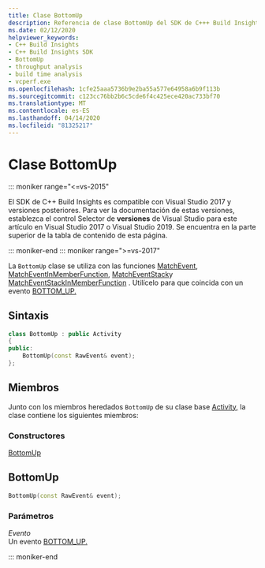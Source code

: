 ```yaml
---
title: Clase BottomUp
description: Referencia de clase BottomUp del SDK de C+++ Build Insights.
ms.date: 02/12/2020
helpviewer_keywords:
- C++ Build Insights
- C++ Build Insights SDK
- BottomUp
- throughput analysis
- build time analysis
- vcperf.exe
ms.openlocfilehash: 1cfe25aaa5736b9e2ba55a577e64958a6b9f113b
ms.sourcegitcommit: c123cc76bb2b6c5cde6f4c425ece420ac733bf70
ms.translationtype: MT
ms.contentlocale: es-ES
ms.lasthandoff: 04/14/2020
ms.locfileid: "81325217"
---
```

# <a name="bottomup-class"></a>Clase BottomUp

::: moniker range="<=vs-2015"

El SDK de C++ Build Insights es compatible con Visual Studio 2017 y versiones posteriores. Para ver la documentación de estas versiones, establezca el control Selector de **versiones** de Visual Studio para este artículo en Visual Studio 2017 o Visual Studio 2019. Se encuentra en la parte superior de la tabla de contenido de esta página.

::: moniker-end
::: moniker range=">=vs-2017"

La `BottomUp` clase se utiliza con las funciones [MatchEvent](../functions/match-event.md), [MatchEventInMemberFunction](../functions/match-event-in-member-function.md), [MatchEventStack](../functions/match-event-stack.md)y [MatchEventStackInMemberFunction](../functions/match-event-stack-in-member-function.md) . Utilícelo para que coincida con un evento [BOTTOM_UP.](../event-table.md#bottom-up)

## <a name="syntax"></a>Sintaxis

```cpp
class BottomUp : public Activity
{
public:
    BottomUp(const RawEvent& event);
};
```

## <a name="members"></a>Miembros

Junto con los miembros heredados `BottomUp` de su clase base [Activity,](activity.md) la clase contiene los siguientes miembros:

### <a name="constructors"></a>Constructores

[BottomUp](#bottom-up)

## <a name="bottomup"></a><a name="bottom-up"></a>BottomUp

```cpp
BottomUp(const RawEvent& event);
```

### <a name="parameters"></a>Parámetros

*Evento*\
Un evento [BOTTOM_UP.](../event-table.md#bottom-up)

::: moniker-end
